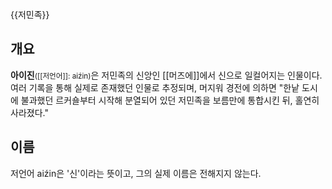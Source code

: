 {{저민족}}

## 개요
**아이진**<small>([[저언어]]: aiźin)</small>은 저민족의 
신앙인 [[머즈에]]에서 신으로 일컬어지는 인물이다. 여러 기록을 통해 
실제로 존재했던 인물로 추정되며, 머지워 경전에 의하면 "한낱 도시에 불과했던 
르커숄부터 시작해 분열되어 있던 저민족을 보름만에 통합시킨 뒤, 홀연히 사라졌다."

## 이름
저언어 aiźin은 '신'이라는 뜻이고, 그의 실제 이름은 전해지지 않는다.